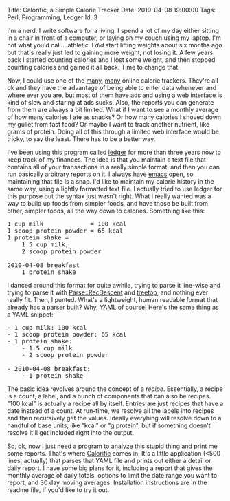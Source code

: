 Title: Calorific, a Simple Calorie Tracker
Date:  2010-04-08 19:00:00
Tags:  Perl, Programming, Ledger
Id:    3

I'm a nerd. I write software for a living. I spend a lot of my day either sitting in a chair in front of a computer, or laying on my couch using my laptop. I'm not what you'd call... athletic. I _did_ start lifting weights about six months ago but that's really just led to gaining more weight, not losing it. A few years back I started counting calories and I lost some weight, and then stopped counting calories and gained it all back. Time to change that.

Now, I could use one of the [many](http://www.sparkpeople.com/), [many](http://caloriecount.about.com/) online calorie trackers. They're all ok and they have the advantage of being able to enter data whenever and where ever you are, but most of them have ads and using a web interface is kind of slow and staring at ads sucks. Also, the reports you can generate from them are always a bit limited. What if I want to see a monthly average of how many calories I ate as snacks? Or how many calories I shoved down my gullet from fast food? Or maybe I want to track another nutrient, like grams of protein. Doing all of this through a limited web interface would be tricky, to say the least. There has to be a better way.

I've been using this program called [ledger][] for more than three years now to keep track of my finances. The idea is that you maintain a text file that contains all of your transactions in a really simple format, and then you can run basically arbitrary reports on it. I always have [emacs][] open, so maintaining that file is a snap. I'd like to maintain my calorie history in the same way, using a lightly formatted text file. I actually tried to use ledger for this purpose but the syntax just wasn't right. What I really wanted was a way to build up foods from simpler foods, and have those be built from other, simpler foods, all the way down to calories. Something like this:

<pre>
1 cup milk             = 100 kcal
1 scoop protein powder = 65 kcal
1 protein shake =
    1.5 cup milk,
    2 scoop protein powder
    
2010-04-08 breakfast
    1 protein shake
</pre>

I danced around this format for quite awhile, trying to parse it line-wise and trying to parse it with [Parse::RecDescent][prd] and [treetop][], and nothing ever really fit. Then, I punted. What's a lightweight, human readable format that already has a parser built? Why, [YAML] of course! Here's the same thing as a YAML snippet:

<pre>
- 1 cup milk: 100 kcal
- 1 scoop protein powder: 65 kcal
- 1 protein shake:
    - 1.5 cup milk
    - 2 scoop protein powder
    
- 2010-04-08 breakfast:
    - 1 protein shake
</pre>

The basic idea revolves around the concept of a _recipe_. Essentially, a recipe is a count, a label, and a bunch of components that can also be recipes. "100 kcal" is actually a recipe all by itself. Entries are just recipes that have a date instead of a count. At run-time, we resolve all the labels into recipes and then recursively get the values. Ideally everyhing will resolve down to a handful of base units, like "kcal" or "g protein", but if something doesn't resolve it'll get included right into the output.

So, ok, now I just need a program to analyze this stupid thing and print me some reports. That's where [Calorific](http://github.com/peterkeen/calorific) comes in. It's a little application (<500 lines, actually) that parses that YAML file and prints out either a detail or daily report. I have some big plans for it, including a report that gives the monthly average of daily totals, options to limit the date range you want to report, and 30 day moving averages. Installation instructions are in the readme file, if you'd like to try it out.

[ledger]:  http://wiki.github.com/jwiegley/ledger/
[emacs]:   http://www.gnu.org/software/emacs/
[treetop]: http://treetop.rubyforge.org/
[prd]:     http://search.cpan.org/dist/Parse-RecDescent
[YAML]:    http://www.yaml.org/
